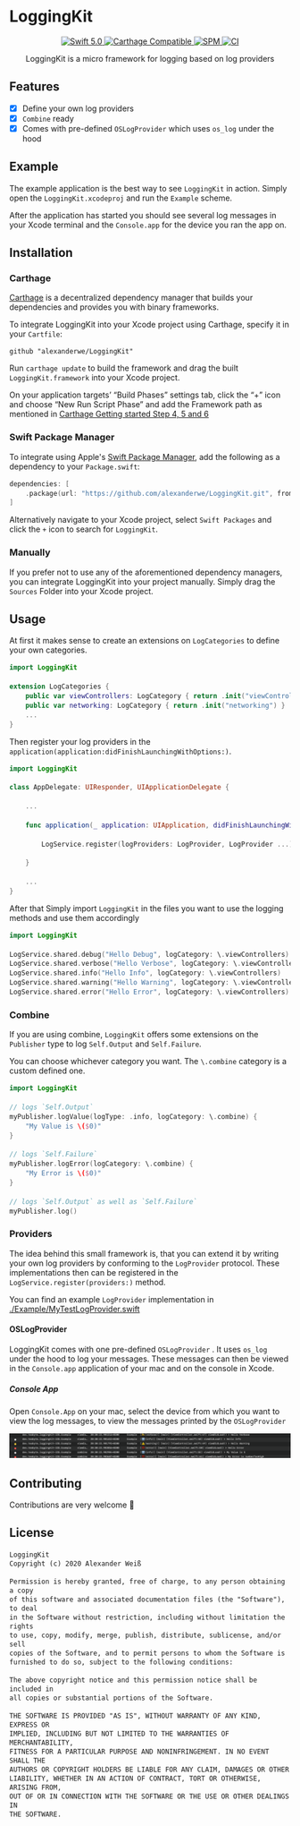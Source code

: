# LoggingKit

<p align="center">
   <a href="https://developer.apple.com/swift/">
      <img src="https://img.shields.io/badge/Swift-5.0-orange.svg?style=flat" alt="Swift 5.0">
   </a>
   <a href="https://github.com/Carthage/Carthage">
      <img src="https://img.shields.io/badge/Carthage-compatible-4BC51D.svg?style=flat" alt="Carthage Compatible">
   </a>
   <a href="https://github.com/apple/swift-package-manager">
      <img src="https://img.shields.io/badge/Swift%20Package%20Manager-compatible-brightgreen.svg" alt="SPM">
   </a>

   <a href="https://github.com/alexanderwe/LoggingKit">
      <img src="https://github.com/alexanderwe/LoggingKit/workflows/CI/badge.svg" alt="CI">
   </a>   
</p>

<p align="center">
LoggingKit is a micro framework for logging based on log providers 
</p>

## Features

- [x] Define your own log providers
- [x] `Combine` ready
- [x] Comes with pre-defined `OSLogProvider` which uses `os_log` under the hood

## Example

The example application is the best way to see `LoggingKit` in action. Simply open the `LoggingKit.xcodeproj` and run the `Example` scheme.

After the application has started you should see several log messages in your Xcode terminal and the `Console.app` for the device you ran the app on.

## Installation

### Carthage

[Carthage](https://github.com/Carthage/Carthage) is a decentralized dependency manager that builds your dependencies and provides you with binary frameworks.

To integrate LoggingKit into your Xcode project using Carthage, specify it in your `Cartfile`:

```
github "alexanderwe/LoggingKit"
```

Run `carthage update` to build the framework and drag the built `LoggingKit.framework` into your Xcode project.

On your application targets’ “Build Phases” settings tab, click the “+” icon and choose “New Run Script Phase” and add the Framework path as mentioned in [Carthage Getting started Step 4, 5 and 6](https://github.com/Carthage/Carthage/blob/master/README.md#if-youre-building-for-ios-tvos-or-watchos)

### Swift Package Manager

To integrate using Apple's [Swift Package Manager](https://swift.org/package-manager/), add the following as a dependency to your `Package.swift`:

```swift
dependencies: [
    .package(url: "https://github.com/alexanderwe/LoggingKit.git", from: "1.0.0")
]
```

Alternatively navigate to your Xcode project, select `Swift Packages` and click the `+` icon to search for `LoggingKit`.

### Manually

If you prefer not to use any of the aforementioned dependency managers, you can integrate LoggingKit into your project manually. Simply drag the `Sources` Folder into your Xcode project.

## Usage

At first it makes sense to create an extensions on `LogCategories` to define your own categories.

```swift
import LoggingKit

extension LogCategories {
    public var viewControllers: LogCategory { return .init("viewControllers") }
    public var networking: LogCategory { return .init("networking") }
    ...
}
```

Then register your log providers in the `application(application:didFinishLaunchingWithOptions:)`.

```swift
import LoggingKit

class AppDelegate: UIResponder, UIApplicationDelegate {

    ...

    func application(_ application: UIApplication, didFinishLaunchingWithOptions launchOptions:[UIApplication.LaunchOptionsKey: Any]?) -> Bool {

        LogService.register(logProviders: LogProvider, LogProvider ...)

    }

    ...
}
```

After that Simply import `LoggingKit` in the files you want to use the logging methods and use them accordingly

```swift
import LoggingKit

LogService.shared.debug("Hello Debug", logCategory: \.viewControllers)
LogService.shared.verbose("Hello Verbose", logCategory: \.viewControllers)
LogService.shared.info("Hello Info", logCategory: \.viewControllers)
LogService.shared.warning("Hello Warning", logCategory: \.viewControllers)
LogService.shared.error("Hello Error", logCategory: \.viewControllers)

```

### Combine

If you are using combine, `LoggingKit` offers some extensions on the `Publisher` type to log `Self.Output` and `Self.Failure`.

You can choose whichever category you want. The `\.combine` category is a custom defined one.

```swift
import LoggingKit

// logs `Self.Output`
myPublisher.logValue(logType: .info, logCategory: \.combine) {
    "My Value is \($0)"
}

// logs `Self.Failure`
myPublisher.logError(logCategory: \.combine) {
    "My Error is \($0)"
}

// logs `Self.Output` as well as `Self.Failure`
myPublisher.log()
```

### Providers

The idea behind this small framework is, that you can extend it by writing your own log providers by conforming to the `LogProvider` protocol. These implementations then can be registered in the `LogService.register(providers:)` method.

You can find an example `LogProvider` implementation in [./Example/MyTestLogProvider.swift](./Example/MyTestLogProvider.swift)

#### OSLogProvider

LoggingKit comes with one pre-defined `OSLogProvider` . It uses `os_log` under the hood to log your messages. These messages can then be viewed in the `Console.app` application of your mac and on the console in Xcode.

##### Console App

Open `Console.App` on your mac, select the device from which you want to view the log messages, to view the messages printed by the `OSLogProvider`

![Console App Screenshot](./assets/console_screenshot.png)

## Contributing

Contributions are very welcome 🙌

## License

```
LoggingKit
Copyright (c) 2020 Alexander Weiß

Permission is hereby granted, free of charge, to any person obtaining a copy
of this software and associated documentation files (the "Software"), to deal
in the Software without restriction, including without limitation the rights
to use, copy, modify, merge, publish, distribute, sublicense, and/or sell
copies of the Software, and to permit persons to whom the Software is
furnished to do so, subject to the following conditions:

The above copyright notice and this permission notice shall be included in
all copies or substantial portions of the Software.

THE SOFTWARE IS PROVIDED "AS IS", WITHOUT WARRANTY OF ANY KIND, EXPRESS OR
IMPLIED, INCLUDING BUT NOT LIMITED TO THE WARRANTIES OF MERCHANTABILITY,
FITNESS FOR A PARTICULAR PURPOSE AND NONINFRINGEMENT. IN NO EVENT SHALL THE
AUTHORS OR COPYRIGHT HOLDERS BE LIABLE FOR ANY CLAIM, DAMAGES OR OTHER
LIABILITY, WHETHER IN AN ACTION OF CONTRACT, TORT OR OTHERWISE, ARISING FROM,
OUT OF OR IN CONNECTION WITH THE SOFTWARE OR THE USE OR OTHER DEALINGS IN
THE SOFTWARE.
```
